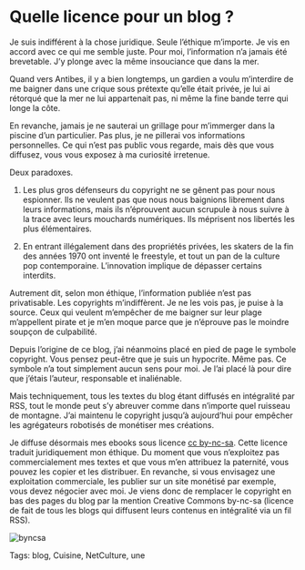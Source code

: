 # Quelle licence pour un blog ?

Je suis indifférent à la chose juridique. Seule l’éthique m’importe. Je vis en accord avec ce qui me semble juste. Pour moi, l’information n’a jamais été brevetable. J’y plonge avec la même insouciance que dans la mer.

Quand vers Antibes, il y a bien longtemps, un gardien a voulu m’interdire de me baigner dans une crique sous prétexte qu’elle était privée, je lui ai rétorqué que la mer ne lui appartenait pas, ni même la fine bande terre qui longe la côte.

En revanche, jamais je ne sauterai un grillage pour m’immerger dans la piscine d’un particulier. Pas plus, je ne pillerai vos informations personnelles. Ce qui n’est pas public vous regarde, mais dès que vous diffusez, vous vous exposez à ma curiosité irretenue.

Deux paradoxes.

1. Les plus gros défenseurs du copyright ne se gênent pas pour nous espionner. Ils ne veulent pas que nous nous baignions librement dans leurs informations, mais ils n’éprouvent aucun scrupule à nous suivre à la trace avec leurs mouchards numériques. Ils méprisent nos libertés les plus élémentaires.

2. En entrant illégalement dans des propriétés privées, les skaters de la fin des années 1970 ont inventé le freestyle, et tout un pan de la culture pop contemporaine. L’innovation implique de dépasser certains interdits.

Autrement dit, selon mon éthique, l’information publiée n’est pas privatisable. Les copyrights m’indiffèrent. Je ne les vois pas, je puise à la source. Ceux qui veulent m’empêcher de me baigner sur leur plage m’appellent pirate et je m’en moque parce que je n’éprouve pas le moindre soupçon de culpabilité.

Depuis l’origine de ce blog, j’ai néanmoins placé en pied de page le symbole copyright. Vous pensez peut-être que je suis un hypocrite. Même pas. Ce symbole n’a tout simplement aucun sens pour moi. Je l’ai placé là pour dire que j’étais l’auteur, responsable et inaliénable.

Mais techniquement, tous les textes du blog étant diffusés en intégralité par RSS, tout le monde peut s’y abreuver comme dans n’importe quel ruisseau de montagne. J’ai maintenu le copyright jusqu’à aujourd’hui pour empêcher les agrégateurs robotisés de monétiser mes créations.

Je diffuse désormais mes ebooks sous licence [cc by-nc-sa](http://creativecommons.org/licenses/by-nc-sa/4.0/deed.fr). Cette licence traduit juridiquement mon éthique. Du moment que vous n’exploitez pas commercialement mes textes et que vous m’en attribuez la paternité, vous pouvez les copier et les distribuer. En revanche, si vous envisagez une exploitation commerciale, les publier sur un site monétisé par exemple, vous devez négocier avec moi. Je viens donc de remplacer le copyright en bas des pages du blog par la mention Creative Commons by-nc-sa (licence de fait de tous les blogs qui diffusent leurs contenus en intégralité via un fil RSS).

![byncsa](http://blog.tcrouzet.comhttps://tcrouzet.com/images_tc/2014/01/byncsa.jpeg)



Tags: blog, Cuisine, NetCulture, une
